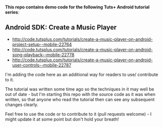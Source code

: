 __This repo contains demo code for the following Tuts+ Android tutorial series__:

## Android SDK: Create a Music Player

* http://code.tutsplus.com/tutorials/create-a-music-player-on-android-project-setup--mobile-22764
* http://code.tutsplus.com/tutorials/create-a-music-player-on-android-song-playback--mobile-22778
* http://code.tutsplus.com/tutorials/create-a-music-player-on-android-user-controls--mobile-22787

I'm adding the code here as an additional way for readers to use/ contribute to it.

The tutorial was written some time ago so the techniques in it may well be out of date - but I'm starting this repo with the source code as it was when written, so that anyone who read the tutorial then can see any subsequent changes clearly.

Feel free to use the code or to contribute to it (pull requests welcome) - I might update it at some point but don't hold your breath!
